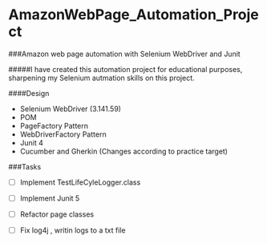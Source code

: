 # AmazonWebPage_Automation_Project

###Amazon web page automation with Selenium WebDriver and Junit

#####I have created this automation project for educational purposes, sharpening my Selenium autmation skills on this project.

####Design

* Selenium WebDriver (3.141.59)
* POM
* PageFactory Pattern
* WebDriverFactory Pattern
* Junit 4
* Cucumber and Gherkin (Changes according to practice target)


###Tasks
-[ ] Implement TestLifeCyleLogger.class
-[ ] Implement Junit 5 
-[ ] Refactor page classes
-[ ] Fix log4j , writin logs to a txt file


  
